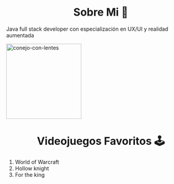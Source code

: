 <h1 align=center>Sobre Mi 🌸</h1>
<p>Java full stack developer con especialización en UX/UI y realidad aumentada</p>

<img src="https://i.pinimg.com/originals/fc/4a/89/fc4a895dd9db691806e058b2d30c42da.jpg" alt="conejo-con-lentes" width="200" height="200"></img>

<h1 align=center>Videojuegos Favoritos 🕹️</h1>
<ol>
    <li>World of Warcraft</li>
    <li>Hollow knight</li>
    <li>For the king</li>
</ol>
